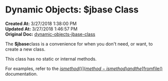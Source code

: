 # Dynamic Objects: $jbase Class

**Created At:** 3/27/2018 1:38:00 PM  
**Updated At:** 3/27/2018 1:46:57 PM  
**Original Doc:** [dynamic-objects-jbase-class](https://docs.jbase.com/42948-dynamic-objects/dynamic-objects-jbase-class)  


The **$jbase**class is a convenience for when you don't need, or want, to create a new class.

This class has no static or internal methods.

For examples, refer to the [$ismethod()](method-ismethod) and the [$fromfile()](method-fromfile) documentation.
